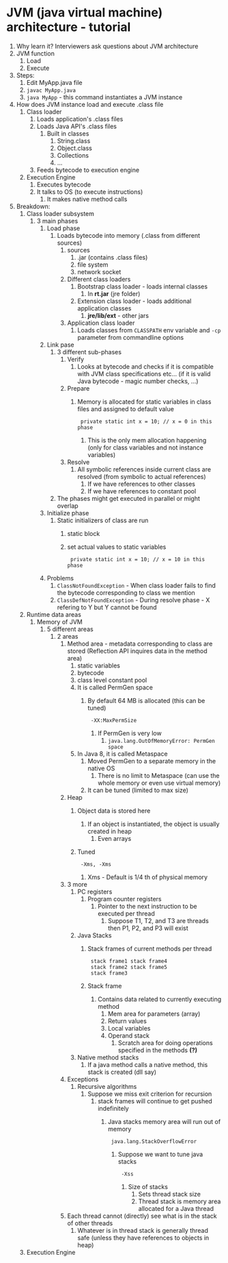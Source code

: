 # JVM (java virtual machine) architecture - tutorial #
1. Why learn it? Interviewers ask questions about JVM architecture
2. JVM function
	1. Load
	2. Execute
3. Steps:
	1. Edit MyApp.java file
	2. `javac MyApp.java`
	3. `java MyApp` - this command instantiates a JVM instance
4. How does JVM instance load and execute .class file
	1. Class loader
		1. Loads application's .class files
		2. Loads Java API's .class files
			1. Built in classes
				1. String.class
				2. Object.class
				3. Collections
				4. ...
		3. Feeds bytecode to execution engine
	2. Execution Engine
		1. Executes bytecode
		2. It talks to OS (to execute instructions)
			1. It makes native method calls
5. Breakdown:
	1. Class loader subsystem
		1. 3 main phases
			1. Load phase
				1. Loads bytecode into memory (.class from different sources)
					1. sources
						1. .jar (contains .class files)
						2. file system
						3. network socket
					2. Different class loaders
						1. Bootstrap class loader - loads internal classes
							1. In **rt.jar** (jre folder)
						2. Extension class loader - loads additional application classes
							1. **jre/lib/ext** - other jars
					3. Application class loader
						1. 	Loads classes from `CLASSPATH` env variable and `-cp` parameter from commandline options
			2. Link pase
				1. 3 different sub-phases
					1. Verify
						1. Looks at bytecode and checks if it is compatible with JVM class specifications etc... (if it is valid Java bytecode - magic number checks, ...)
					2. Prepare
						1. Memory is allocated for static variables in class files and assigned to default value
						
								private static int x = 10; // x = 0 in this phase
								
							1. This is the only mem allocation happening (only for class variables and not instance variables)
					3. Resolve
						1. All symbolic references inside current class are resolved (from symbolic to actual references)
							1. If we have references to other classes
							2. If we have references to constant pool
				2. The phases might get executed in parallel or might overlap
			3. Initialize phase
				1. Static initializers of class are run
					1. static block
					2. set actual values to static variables

							private static int x = 10; // x = 10 in this phase
			4. Problems
				1. `ClassNotFoundException` - When class loader fails to find the bytecode corresponding to class we mention
				2. `ClassDefNotFoundException` - During resolve phase - X refering to Y but Y cannot be found					
	2. Runtime data areas
		1. Memory of JVM
			1. 5 different areas
				1. 2 areas
					1. Method area - metadata corresponding to class are stored (Reflection API inquires data in the method area)
						1. static variables
						2. bytecode
						3. class level constant pool
						4. It is called PermGen space
							1. By default 64 MB is allocated (this can be tuned)
							
									-XX:MaxPermSize
									
								1. If PermGen is very low
									1. `java.lang.OutOfMemoryError: PermGen space`
						5. In Java 8, it is called Metaspace
							1. Moved PermGen to a separate memory in the native OS
								1. There is no limit to Metaspace (can use the whole memory or even use virtual memory)
							2. It can be tuned (limited to max size)
					2. Heap
						1. Object data is stored here
							1. If an object is instantiated, the object is usually created in heap
								1. Even arrays
						2. Tuned
						
								-Xms, -Xms
							
							1. Xms - Default is 1/4 th of physical memory
					3. 3 more
						1. PC registers
							1. Program counter registers
								1. Pointer to the next instruction to be executed per thread
									1. Suppose T1, T2, and T3 are threads then P1, P2, and P3 will exist
						2. Java Stacks
							1. Stack frames of current methods per thread

									stack frame1 stack frame4
									stack frame2 stack frame5
									stack frame3
							
							2. Stack frame
								1. Contains data related to currently executing method
									1. Mem area for parameters (array)
									2. Return values
									3. Local variables
									4. Operand stack
										1. Scratch area for doing operations specified in the methods **(?)**
						3. Native method stacks
							1. If a java method calls a native method, this stack is created (dll say)
					4. Exceptions
						1. Recursive algorithms
							1. Suppose we miss exit criterion for recursion
								1. stack frames will continue to get pushed indefinitely
									1. Java stacks memory area will run out of memory

											java.lang.StackOverflowError
											
										1. Suppose we want to tune java stacks

												-Xss
												
											1. Size of stacks
												1. Sets thread stack size
												2. Thread stack is memory area allocated for a Java thread
					5. Each thread cannot (directly) see what is in the stack of other threads
						1. Whatever is in thread stack is generally thread safe (unless they have references to objects in heap)
	3. Execution Engine